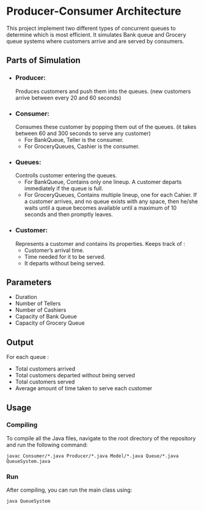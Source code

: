 # Producer-Consumer Architecture

This project implement two different types of concurrent queues to determine which is most efficient. It simulates Bank queue and Grocery queue systems where customers arrive and are served by consumers.

## Parts of Simulation
- ### Producer:
  Produces customers and push them into the queues. (new customers arrive between every 20 and 60 seconds)
- ### Consumer:
  Consumes these customer by popping them out of the queues. (it takes between 60 and 300 seconds to serve any customer)
  - For BankQueue, Teller is the consumer.
  - For GroceryQueues, Cashier is the consumer.
- ### Queues:
  Controlls customer entering the queues.
  - For BankQueue, Contains only one lineup. A customer departs immediately if the queue is full.
  - For GroceryQueues, Contains multiple lineup, one for each Cahier. If a customer arrives, and no queue exists with any space, then he/she waits until a queue becomes available until a maximum of 10 seconds and then promptly leaves.
- ### Customer:
  Represents a customer and contains its properties. Keeps track of :
  - Customer’s arrival time.
  - Time needed for it to be served.
  - It departs without being served.

## Parameters
- Duration
- Number of Tellers
- Number of Cashiers
- Capacity of Bank Queue
- Capacity of Grocery Queue

## Output
For each queue :
- Total customers arrived
- Total customers departed without being served
- Total customers served
- Average amount of time taken to serve each customer

## Usage
### Compiling
To compile all the Java files, navigate to the root directory of the repository and run the following command:
```
javac Consumer/*.java Producer/*.java Model/*.java Queue/*.java QueueSystem.java
```
### Run
After compiling, you can run the main class using:
```
java QueueSystem
```


